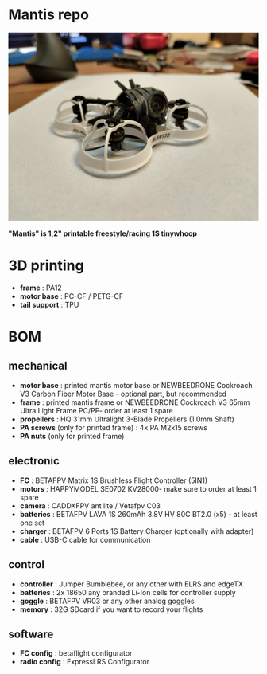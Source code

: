 # Mantis repo

![Mantis photo](images/mantis1.jpg)

**"Mantis" is 1,2" printable freestyle/racing 1S tinywhoop**

# 3D printing
- **frame**
: PA12
- **motor base**
: PC-CF / PETG-CF
- **tail support**
: TPU

# BOM

## mechanical
- **motor base**
: printed mantis motor base or NEWBEEDRONE Cockroach V3 Carbon Fiber Motor Base - optional part, but recommended
- **frame**
: printed mantis frame or NEWBEEDRONE Cockroach V3 65mm Ultra Light Frame PC/PP- order at least 1 spare
- **propellers**
: HQ 31mm Ultralight 3-Blade Propellers (1.0mm Shaft)
- **PA screws** (only for printed frame)
: 4x PA M2x15 screws
- **PA nuts** (only for printed frame)

## electronic
- **FC**
: BETAFPV Matrix 1S Brushless Flight Controller (5IN1)
- **motors**
: HAPPYMODEL SE0702 KV28000- make sure to order at least 1 spare
- **camera**
: CADDXFPV ant lite / Vetafpv C03
- **batteries**
: BETAFPV LAVA 1S 260mAh 3.8V HV 80C BT2.0 (x5) - at least one set
- **charger**
: BETAFPV 6 Ports 1S Battery Charger (optionally with adapter)
- **cable**
: USB-C cable for communication

## control
- **controller**
: Jumper Bumblebee, or any other with ELRS and edgeTX
- **batteries**
: 2x 18650 any branded Li-Ion cells for controller supply
- **goggle**
: BETAFPV VR03 or any other analog goggles
- **memory**
: 32G SDcard if you want to record your flights

## software
- **FC config**
: betaflight configurator
- **radio config**
: ExpressLRS Configurator